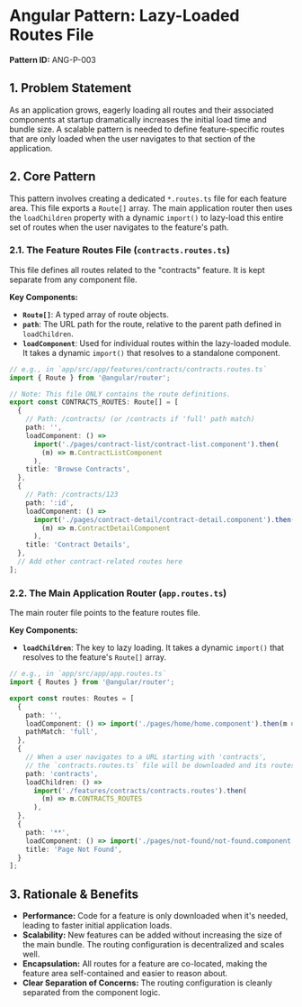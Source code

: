 # Angular Pattern: Lazy-Loaded Routes File

**Pattern ID:** ANG-P-003

## 1. Problem Statement

As an application grows, eagerly loading all routes and their associated components at startup dramatically increases the initial load time and bundle size. A scalable pattern is needed to define feature-specific routes that are only loaded when the user navigates to that section of the application.

## 2. Core Pattern

This pattern involves creating a dedicated `*.routes.ts` file for each feature area. This file exports a `Route[]` array. The main application router then uses the `loadChildren` property with a dynamic `import()` to lazy-load this entire set of routes when the user navigates to the feature's path.

### 2.1. The Feature Routes File (`contracts.routes.ts`)

This file defines all routes related to the "contracts" feature. It is kept separate from any component file.

**Key Components:**
*   **`Route[]`**: A typed array of route objects.
*   **`path`**: The URL path for the route, relative to the parent path defined in `loadChildren`.
*   **`loadComponent`**: Used for individual routes within the lazy-loaded module. It takes a dynamic `import()` that resolves to a standalone component.

```typescript
// e.g., in `app/src/app/features/contracts/contracts.routes.ts`
import { Route } from '@angular/router';

// Note: This file ONLY contains the route definitions.
export const CONTRACTS_ROUTES: Route[] = [
  {
    // Path: /contracts/ (or /contracts if 'full' path match)
    path: '',
    loadComponent: () =>
      import('./pages/contract-list/contract-list.component').then(
        (m) => m.ContractListComponent
      ),
    title: 'Browse Contracts',
  },
  {
    // Path: /contracts/123
    path: ':id',
    loadComponent: () =>
      import('./pages/contract-detail/contract-detail.component').then(
        (m) => m.ContractDetailComponent
      ),
    title: 'Contract Details',
  },
  // Add other contract-related routes here
];
```

### 2.2. The Main Application Router (`app.routes.ts`)

The main router file points to the feature routes file.

**Key Components:**
*   **`loadChildren`**: The key to lazy loading. It takes a dynamic `import()` that resolves to the feature's `Route[]` array.

```typescript
// e.g., in `app/src/app/app.routes.ts`
import { Routes } from '@angular/router';

export const routes: Routes = [
  {
    path: '',
    loadComponent: () => import('./pages/home/home.component').then(m => m.HomeComponent),
    pathMatch: 'full',
  },
  {
    // When a user navigates to a URL starting with 'contracts',
    // the `contracts.routes.ts` file will be downloaded and its routes loaded.
    path: 'contracts',
    loadChildren: () =>
      import('./features/contracts/contracts.routes').then(
        (m) => m.CONTRACTS_ROUTES
      ),
  },
  {
    path: '**',
    loadComponent: () => import('./pages/not-found/not-found.component').then(m => m.NotFoundComponent),
    title: 'Page Not Found',
  }
];
```

## 3. Rationale & Benefits

*   **Performance:** Code for a feature is only downloaded when it's needed, leading to faster initial application loads.
*   **Scalability:** New features can be added without increasing the size of the main bundle. The routing configuration is decentralized and scales well.
*   **Encapsulation:** All routes for a feature are co-located, making the feature area self-contained and easier to reason about.
*   **Clear Separation of Concerns:** The routing configuration is cleanly separated from the component logic.
